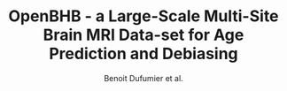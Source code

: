---
cat: gaia
subcat: signature
bestof: false
author: Benoit Dufumier et al.
title: OpenBHB - a Large-Scale Multi-Site Brain MRI Data-set for Age Prediction and Debiasing
journal: NeuroImage
year: 2022
type: article
url: https -//www.sciencedirect.com/science/article/pii/S1053811922007522
doi: 10.1016/j.neuroimage.2022.119637
---